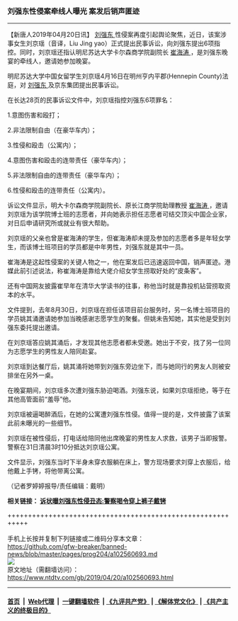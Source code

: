 ### 刘强东性侵案牵线人曝光 案发后销声匿迹
------------------------

<div class="post_content" itemprop="articleBody">
 <p>
  【新唐人2019年04月20日讯】
  <a href="https://www.ntdtv.com/gb/刘强东.htm">
   刘强东
  </a>
  性侵案再度引起舆论聚焦，近日，该案涉事女生刘京瑶（音译，Liu Jing yao）正式提出民事诉讼，向刘强东提出6项指控。同时，刘京瑶还指认明尼苏达大学卡尔森商学院副院长
  <a href="https://www.ntdtv.com/gb/崔海涛.htm">
   崔海涛
  </a>
  ，是刘强东晚宴的牵线人，邀请她参加晚宴。
 </p>
 <p>
  明尼苏达大学中国女留学生刘京瑶4月16日在明州亨内平郡(Hennepin County)法庭，对
  <a href="https://www.ntdtv.com/gb/刘强东.htm">
   刘强东
  </a>
  及京东集团提出民事诉讼。
 </p>
 <p>
  在长达28页的民事诉讼文件中，刘京瑶指控刘强东6项罪名：
 </p>
 <p>
  1.意图伤害和殴打；
 </p>
 <p>
  2.非法限制自由（在豪华车内）；
 </p>
 <p>
  3.性侵和殴击（公寓内）；
 </p>
 <p>
  4.意图伤害和殴击的连带责任（豪华车内）；
 </p>
 <p>
  5.非法限制自由的连带责任（豪华车内）；
 </p>
 <p>
  6.性侵和殴击的连带责任（公寓内）。
 </p>
 <p>
  诉讼文件显示，明大卡尔森商学院副院长、原长江商学院助理教授
  <a href="https://www.ntdtv.com/gb/崔海涛.htm">
   崔海涛
  </a>
  ，邀请刘京瑶为该学院博士班的志愿者，并向她表示担任志愿者可结交顶尖中国企业家，对日后申请研究所或就业有很大帮助。
 </p>
 <p>
  刘京瑶的父亲也曾是崔海涛的学生，但崔海涛却未提及参加的志愿者多是年轻女学生，而该博士班项目的学员都是中年男性，刘强东就是其中一员。
 </p>
 <p>
  崔海涛是这起性侵案的关键人物之一，他在案发后已迅速返回中国，销声匿迹。港媒此前引述说法，称崔海涛是靠给大佬介绍女学生捞取好处的“皮条客”。
 </p>
 <p>
  还有中国网友披露崔早年在清华大学读书的往事，称他当时就是靠投机钻营捞取资本的水平。
 </p>
 <p>
  文件提到，去年8月30日，刘京瑶在担任该项目前台服务时，另一名博士班项目的学员姚其涌邀请她参加当晚感谢志愿学生的聚餐。但姚未告知她，其实他是受到刘强东委托提出邀请。
 </p>
 <p>
  在刘京瑶答应姚其涌后，才发现其他志愿者都未受邀。她出于不安，找了另一位同为志愿学生的男性友人陪同赴宴。
 </p>
 <p>
  刘京瑶到达餐厅后，姚其涌将她带到刘强东旁边坐下，而与她同行的男友人则被安排坐在另外一桌。
 </p>
 <p>
  在晚宴期间，刘京瑶多次遭刘强东胁迫喝酒。刘强东说，如果刘京瑶拒绝，等于在其他高管面前“羞辱”他。
 </p>
 <p>
  刘京瑶被逼喝醉酒后，在她的公寓遭刘强东性侵。值得一提的是，文件披露了该案此前未曝光的一些细节。
 </p>
 <p>
  刘京瑶在被性侵后，打电话给陪同他出席晚宴的男性友人求救，该男子当即报警。警察在31日清晨3时10分抵达刘京瑶公寓。
 </p>
 <p>
  文件显示，刘强东当时下半身未穿衣服躺在床上，警方现场要求刘穿上衣服后，给他戴上手铐，将他带离公寓。
 </p>
 <p>
  （记者罗婷婷报导/责任编辑：戴明）
 </p>
 <p>
  <strong>
   相关链接：
   <a href="https://www.ntdtv.com/b5/?p=102558487&amp;preview=true">
    诉状曝刘强东性侵丑态:警察喝令穿上裤子戴铐
   </a>
  </strong>
 </p>
 <div class="single_ad">
 </div>
</div>

+++++++++++++++++++++++++++++++++++++++++++++++++++++++++++<br/><br/>
手机上长按并复制下列链接或二维码分享本文章：<br/>
https://github.com/gfw-breaker/banned-news/blob/master/pages/prog204/a102560693.md <br/>
<a href='https://github.com/gfw-breaker/banned-news/blob/master/pages/prog204/a102560693.md'><img src='https://github.com/gfw-breaker/banned-news/blob/master/pages/prog204/a102560693.md.png'/></a> <br/>
原文地址（需翻墙访问）：https://www.ntdtv.com/gb/2019/04/20/a102560693.html


------------------------
#### [首页](https://github.com/gfw-breaker/banned-news/blob/master/README.md) &nbsp;|&nbsp; [Web代理](https://github.com/labour-camp/helloworld) &nbsp;|&nbsp; [一键翻墙软件](https://github.com/gfw-breaker/nogfw/blob/master/README.md) &nbsp;| [《九评共产党》](https://github.com/gfw-breaker/9ping.md/blob/master/README.md#九评之一评共产党是什么) | [《解体党文化》](https://github.com/gfw-breaker/jtdwh.md/blob/master/README.md) | [《共产主义的终极目的》](https://github.com/gfw-breaker/gczydzjmd.md/blob/master/README.md)

